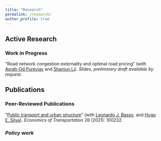 ```yaml
---
title: "Research"
permalink: /research/
author_profile: true
---
```


<h2 id="active">
Active Research
</h2>

### Work in Progress

"Road network congestion externality and optimal road pricing" (with [Avralt-Od Purevjav][aop] and [Shanjun Li][sl]). *Slides, preliminary draft available by request*.


<h2 id="pubs">
Publications
</h2>

### Peer-Reviewed Publications

"[Public transport and urban structure](https://doi.org/10.1016/j.ecotra.2021.100232)" (with [Leonardo J. Basso][ljb], and [Hugo E. Silva][hes]). *Economics of Transportation* 28 (2021): 100232.
[<i class="fas fa-fw fa-file-pdf zoom" aria-hidden="true">](/files/research/transit-urban-structure.pdf)

### Policy work


[aop]: https://www.avraltodpurevjav.com
[ljb]: http://www.leonardojbasso.cl/index.html
[hes]: https://sites.google.com/site/hugosilvam/
[sl]: http://li.dyson.cornell.edu